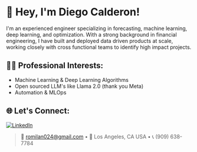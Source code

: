 # 👋 Hey, I'm Diego Calderon! 

I'm an experienced engineer specializing in forecasting, machine learning, deep learning, and optimization. With a strong background in financial engineering, I have built and deployed data driven products at scale, working closely with cross functional teams to identify high impact projects.

## 👨‍🔬 Professional Interests:
- Machine Learning & Deep Learning Algorithms
- Open sourced LLM's like Llama 2.0 (thank you Meta)
- Automation & MLOps
  
## 🌐 Let's Connect:
[![LinkedIn](https://img.shields.io/badge/LinkedIn-%230077B5.svg?&style=flat&logo=linkedin&logoColor=white)]([https://www.linkedin.com/in/diegocalderon/])

> 📧 romilan024@gmail.com • 📍 Los Angeles, CA USA • 📞 (909) 638-7784
